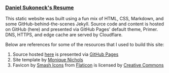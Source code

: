 ### [Daniel Sukoneck's Resume](https://resume.sukoneck.com)

This static website was built using a fun mix of HTML, CSS, Markdown, and some GitHub-behind-the-scenes Jekyll. Source code and content is hosted on GitHub (here) and presented via GitHub Pages' default theme, Primer. DNS, HTTPS, and edge cache are served by Cloudflare.

Below are references for some of the resources that I used to build this site:
 1. Source hosted [here](https://www.github.com/sukoneck/resume) is presented via [GitHub Pages](https://help.github.com/en/articles/what-is-github-pages) 
 2. Site template by [Monique Nichols](https://www.monique.tech/the-art-of-markdown)
 3. Favicon by [Smash Icons](https://www.flaticon.com/authors/smashicons) from [Flaticon](https://www.flaticon.com) is licensed by [Creative Commons](https://www.creativecommons.org/licenses/by/3.0)
